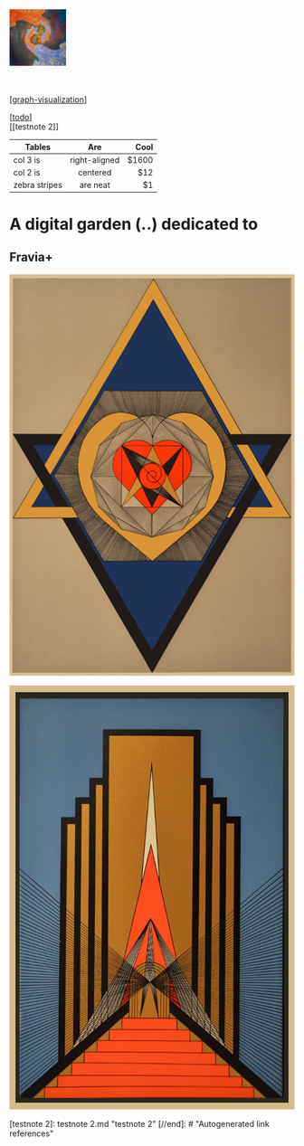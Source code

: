 <img src="attachments/SSF.jpg" width=100 align="centre">
<br>
<br>
<br>

[[graph-visualization]]

[[todo]]
<br>
[[testnote 2]]

| Tables        | Are           | Cool  |
| ------------- |:-------------:| -----:|
| col 3 is      | right-aligned | $1600 |
| col 2 is      | centered      |   $12 |
| zebra stripes | are neat      |    $1 |

# A digital garden (..) dedicated to 
## Fravia+

![](attachments/2021-03-02-22-24-14.png)

![](attachments/151941726_10159394021590337_6449182029974625423_o.jpg)

[//begin]: # "Autogenerated link references for markdown compatibility"
[graph-visualization]: docs/features/graph-visualization.md "Graph Visualization"
[todo]: todo.md "Todo"
[testnote 2]: testnote 2.md "testnote 2"
[//end]: # "Autogenerated link references"